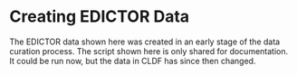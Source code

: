 # Creating EDICTOR Data

The EDICTOR data shown here was created in an early stage of the data curation process. The script shown here is only shared for documentation. It could be run now, but the data in CLDF has since then changed.
